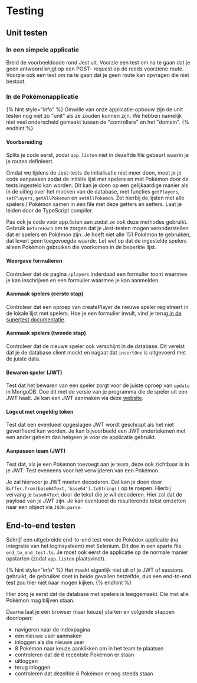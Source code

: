 # Testing

## Unit testen

### In een simpele applicatie

Breid de voorbeeldcode rond Jest uit. Voorzie een test om na te gaan dat je geen antwoord krijgt op een POST- request op de reeds voorziene route. Voorzie ook een test om na te gaan dat je geen route kan opvragen die niet bestaat.

### In de Pokémonapplicatie

{% hint style="info" %}
Omwille van onze applicatie-opbouw zijn de unit testen nog niet zo "unit" als ze zouden kunnen zijn. We hebben namelijk niet veel onderscheid gemaakt tussen de "controllers" en het "domein".
{% endhint %}

#### Voorbereiding

Splits je code eerst, zodat `app.listen` niet in dezelfde file gebeurt waarin je je routes definieert.&#x20;

Omdat we tijdens de Jest-tests de initialisatie niet meer doen, moet je je code aanpassen zodat de initiële lijst met spelers en met Pokémon door de tests ingesteld kan worden. Dit kan je doen op een gelijkaardige manier als in de uitleg over het mocken van de database, met functies `getPlayers`, `setPlayers`, `getAllPokemon` en `setAllPokemon`. Zet hierbij de lijsten met alle spelers / Pokémon samen in één file met deze getters en setters. Laat je leiden door de TypeScript compiler.

Pas ook je code voor app.listen aan zodat ze ook deze methodes gebruikt. Gebruik `beforeEach` om te zorgen dat je Jest-testen mogen veronderstellen dat er spelers en Pokémon zijn. Je hoeft niet alle 151 Pokémon te gebruiken, dat levert geen toegevoegde waarde. Let wel op dat de ingestelde spelers alleen Pokémon gebruiken die voorkomen in de beperkte lijst.

#### Weergave formulieren

Controleer dat de pagina `/players` inderdaad een formulier toont waarmee je kan inschrijven en een formulier waarmee je kan aanmelden.

#### Aanmaak spelers (eerste stap)

Controleer dat een oproep van createPlayer de nieuwe speler registreert in de lokale lijst met spelers. Hoe je een formulier invult, vind je terug[ in de supertest documentatie](https://www.npmjs.com/package/supertest).

#### Aanmaak spelers (tweede stap)

Controleer dat de nieuwe speler ook verschijnt in de database. Dit vereist dat je de database client mockt en nagaat dat `insertOne` is uitgevoerd met de juiste data.

#### Bewaren speler (JWT)

Test dat het bewaren van een speler zorgt voor de juiste oproep van `update` in MongoDB. Doe dit met de versie van je programma die de speler uit een JWT haalt. Je kan een JWT aanmaken via deze [website](https://jwt.io/).

#### Logout met ongeldig token

Test dat een eventueel opgeslagen JWT wordt geschrapt als het niet geverifieerd kan worden. Je kan bijvoorbeeld een JWT ondertekenen met een ander geheim dan hetgeen je voor de applicatie gebruikt.

#### Aanpassen team (JWT)

Test dat, als je een Pokémon toevoegt aan je team, deze ook zichtbaar is in je JWT. Test eveneens voor het verwijderen van een Pokémon.

Je zal hiervoor je JWT moeten decoderen. Dat kan je doen door `Buffer.from(base64Text,'base64').toString()` op te roepen. Hierbij vervang je `base64Text` door de tekst die je wil decoderen. Hier zal dat de payload van je JWT zijn. Je kan eventueel de resulterende tekst omzetten naar een object via `JSON.parse`.

## End-to-end testen

Schrijf een uitgebreide end-to-end test voor de Pokédex applicatie (na integratie van het loginsysteem) met Selenium. Dit doe in een aparte file, `end_to_end_test.ts`. Je moet ook eerst de applicatie op de normale manier opstarten (zodat `app.listen` plaatsvindt).

{% hint style="info" %}
Het maakt eigenlijk niet uit of je JWT of sessions gebruikt, de gebruiker doet in beide gevallen hetzelfde, dus een end-to-end test zou hier niet naar mogen kijken.
{% endhint %}

Hier zorg je eerst dat de database met spelers is leeggemaakt. Die met alle Pokémon mag blijven staan.

Daarna laat je een browser (naar keuze) starten en volgende stappen doorlopen:

* navigeren naar de indexpagina
* een nieuwe user aanmaken
* inloggen als die nieuwe user
* 8 Pokémon naar keuze aanklikken om in het team te plaatsen
* controleren dat de 6 recentste Pokémon er staan
* uitloggen
* terug inloggen
* controleren dat dezelfde 6 Pokémon er nog steeds staan
